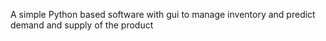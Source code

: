A simple Python based software with gui to manage inventory and predict demand and supply of the product
